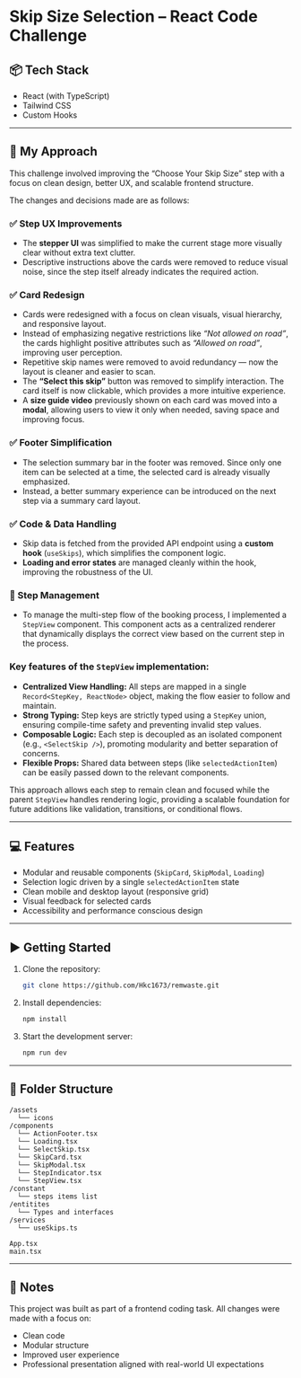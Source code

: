 # Skip Size Selection – React Code Challenge

## 📦 Tech Stack
- React (with TypeScript)
- Tailwind CSS
- Custom Hooks

---

## 🧠 My Approach

This challenge involved improving the “Choose Your Skip Size” step with a focus on clean design, better UX, and scalable frontend structure.

The changes and decisions made are as follows:

### ✅ Step UX Improvements
- The **stepper UI** was simplified to make the current stage more visually clear without extra text clutter.
- Descriptive instructions above the cards were removed to reduce visual noise, since the step itself already indicates the required action.

### ✅ Card Redesign
- Cards were redesigned with a focus on clean visuals, visual hierarchy, and responsive layout.
- Instead of emphasizing negative restrictions like _“Not allowed on road”_, the cards highlight positive attributes such as _“Allowed on road”_, improving user perception.
- Repetitive skip names were removed to avoid redundancy — now the layout is cleaner and easier to scan.
- The **“Select this skip”** button was removed to simplify interaction. The card itself is now clickable, which provides a more intuitive experience.
- A **size guide video** previously shown on each card was moved into a **modal**, allowing users to view it only when needed, saving space and improving focus.

### ✅ Footer Simplification
- The selection summary bar in the footer was removed. Since only one item can be selected at a time, the selected card is already visually emphasized.
- Instead, a better summary experience can be introduced on the next step via a summary card layout.

### ✅ Code & Data Handling
- Skip data is fetched from the provided API endpoint using a **custom hook** (`useSkips`), which simplifies the component logic.
- **Loading and error states** are managed cleanly within the hook, improving the robustness of the UI.

### 🧭 Step Management
- To manage the multi-step flow of the booking process, I implemented a `StepView` component. This component acts as a centralized renderer that dynamically displays the correct view based on the current step in the process.

### Key features of the `StepView` implementation:
- **Centralized View Handling:** All steps are mapped in a single `Record<StepKey, ReactNode>` object, making the flow easier to follow and maintain.
- **Strong Typing:** Step keys are strictly typed using a `StepKey` union, ensuring compile-time safety and preventing invalid step values.
- **Composable Logic:** Each step is decoupled as an isolated component (e.g., `<SelectSkip />`), promoting modularity and better separation of concerns.
- **Flexible Props:** Shared data between steps (like `selectedActionItem`) can be easily passed down to the relevant components.

This approach allows each step to remain clean and focused while the parent `StepView` handles rendering logic, providing a scalable foundation for future additions like validation, transitions, or conditional flows.

---

## 💻 Features
- Modular and reusable components (`SkipCard`, `SkipModal`, `Loading`)
- Selection logic driven by a single `selectedActionItem` state
- Clean mobile and desktop layout (responsive grid)
- Visual feedback for selected cards
- Accessibility and performance conscious design

---

## ▶️ Getting Started

1. Clone the repository:
   ```bash
   git clone https://github.com/Hkc1673/remwaste.git
   ```

2. Install dependencies:
   ```bash
   npm install
   ```

3. Start the development server:
   ```bash
   npm run dev
   ```

---

## 📂 Folder Structure
```
/assets
  └── icons
/components
  └── ActionFooter.tsx
  └── Loading.tsx
  └── SelectSkip.tsx
  └── SkipCard.tsx
  └── SkipModal.tsx
  └── StepIndicator.tsx
  └── StepView.tsx
/constant
  └── steps items list
/entitites
  └── Types and interfaces
/services
  └── useSkips.ts

App.tsx
main.tsx
```

---

## 📌 Notes

This project was built as part of a frontend coding task. All changes were made with a focus on:
- Clean code
- Modular structure
- Improved user experience
- Professional presentation aligned with real-world UI expectations
